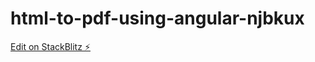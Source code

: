 # html-to-pdf-using-angular-njbkux

[Edit on StackBlitz ⚡️](https://stackblitz.com/edit/html-to-pdf-using-angular-njbkux)
